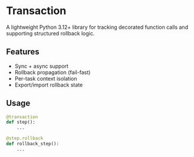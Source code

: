 # Transaction

A lightweight Python 3.12+ library for tracking decorated function calls and supporting structured rollback logic.

## Features

- Sync + async support
- Rollback propagation (fail-fast)
- Per-task context isolation
- Export/import rollback state

## Usage

```python
@transaction
def step():
    ...

@step.rollback
def rollback_step():
    ...
